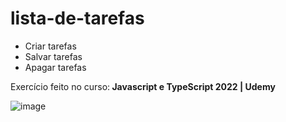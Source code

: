 # lista-de-tarefas

- Criar tarefas
- Salvar tarefas
- Apagar tarefas

Exercício feito no curso:<b> Javascript e TypeScript 2022 | Udemy</b>

![image](https://user-images.githubusercontent.com/86324962/177855639-ef37b51c-0d1d-4af0-a3b0-4c32cd22537a.png)

